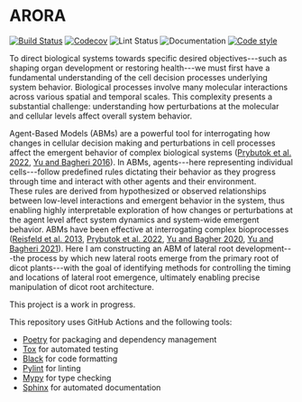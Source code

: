 # ARORA

[![Build Status](https://github.com/Jannetty/PythonRootDevModel/workflows/build/badge.svg)](https://github.com/Jannetty/PythonRootDevModel/actions?query=workflow%3Abuild)
[![Codecov](https://codecov.io/gh/Jannetty/PythonRootDevModel/branch/main/graph/badge.svg?token=SRGlpwpsbr)](https://codecov.io/gh/Jannetty/PythonRootDevModel)
![Lint Status](https://github.com/Jannetty/PythonRootDevModel/actions/workflows/lint.yml/badge.svg)
![Documentation](https://github.com/Jannetty/PythonRootDevModel/actions/workflows/documentation.yml/badge.svg)
[![Code style](https://img.shields.io/badge/code%20style-black-000000.svg)](https://github.com/psf/black)

To direct biological systems towards specific desired objectives---such as shaping organ development or restoring health---we must first have a fundamental understanding of the cell decision processes underlying system behavior. 
Biological processes involve many molecular interactions across various spatial and temporal scales.
This complexity presents a substantial challenge: understanding how perturbations at the molecular and cellular levels affect overall system behavior. 

Agent-Based Models (ABMs) are a powerful tool for interrogating how changes in cellular decision making and perturbations in cell processes affect the emergent behavior of complex biological systems ([Prybutok et al. 2022](https://www.sciencedirect.com/science/article/abs/pii/S0958166922000313), [Yu and Bagheri 2016](https://pubmed.ncbi.nlm.nih.gov/27115496/)).
In ABMs, agents---here representing individual cells---follow predefined rules dictating their behavior as they progress through time and interact with other agents and their environment.  
These rules are derived from hypothesized or observed relationships between low-level interactions and emergent behavior in the system, thus enabling highly interpretable exploration of how changes or perturbations at the agent level affect system dynamics and system-wide emergent behavior.
ABMs have been effective at interrogating complex bioprocesses ([Reisfeld et al. 2013](https://www.nature.com/articles/s41598-021-04205-8), [Prybutok et al. 2022](https://pubmed.ncbi.nlm.nih.gov/35903149/), [Yu and Bagher 2020](https://pubmed.ncbi.nlm.nih.gov/32596213/), [Yu and Bagheri 2021](https://pubmed.ncbi.nlm.nih.gov/34139155/)).
Here I am constructing an ABM of lateral root development---the process by which new lateral roots emerge from the primary root of dicot plants---with the goal of identifying methods for controlling the timing and locations of lateral root emergence, ultimately enabling precise manipulation of dicot root architecture.

This project is a work in progress.

This repository uses GitHub Actions and the following tools:

- [Poetry](https://python-poetry.org/) for packaging and dependency management
- [Tox](https://tox.readthedocs.io/en/latest/) for automated testing
- [Black](https://black.readthedocs.io/en/stable/) for code formatting
- [Pylint](https://www.pylint.org/) for linting
- [Mypy](http://mypy-lang.org/) for type checking
- [Sphinx](https://www.sphinx-doc.org/) for automated documentation
